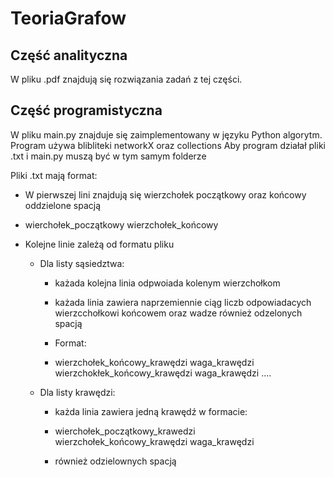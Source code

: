  #                   TeoriaGrafow 

## Część analityczna
W pliku .pdf znajdują się rozwiązania zadań z tej części.

## Część programistyczna
W pliku main.py znajduje się zaimplementowany w języku Python algorytm. 
Program używa blibliteki networkX oraz collections
Aby program działał pliki .txt i main.py muszą być w tym samym folderze 

Pliki .txt mają format:
*  W pierwszej lini znajdują się wierzchołek początkowy oraz końcowy oddzielone spacją
  * wierchołek_początkowy wierzchołek_końcowy
* Kolejne linie zależą od formatu pliku

  * Dla listy sąsiedztwa:

    * każada kolejna linia odpwoiada kolenym wierzchołkom 

     * każada linia zawiera naprzemiennie ciąg liczb odpowiadacych wierzcchołkowi końcowem oraz wadze również odzelonych spacją 
     * Format:

      * wierzchołek_końcowy_krawędzi waga_krawędzi wierzchokłek_końcowy_krawędzi waga_krawędzi ....

   * Dla listy krawędzi:

     * każda linia zawiera jedną krawędź w formacie:

     * wierchołek_początkowy_krawedzi wierzchołek_końcowy_krawędzi waga_krawędzi

      * również odzielownych spacją
